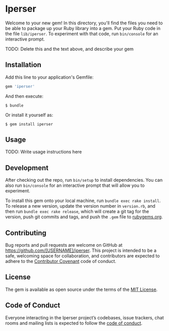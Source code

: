 # Iperser

Welcome to your new gem! In this directory, you'll find the files you need to be able to package up your Ruby library into a gem. Put your Ruby code in the file `lib/iperser`. To experiment with that code, run `bin/console` for an interactive prompt.

TODO: Delete this and the text above, and describe your gem

## Installation

Add this line to your application's Gemfile:

```ruby
gem 'iperser'
```

And then execute:

    $ bundle

Or install it yourself as:

    $ gem install iperser

## Usage

TODO: Write usage instructions here

## Development

After checking out the repo, run `bin/setup` to install dependencies. You can also run `bin/console` for an interactive prompt that will allow you to experiment.

To install this gem onto your local machine, run `bundle exec rake install`. To release a new version, update the version number in `version.rb`, and then run `bundle exec rake release`, which will create a git tag for the version, push git commits and tags, and push the `.gem` file to [rubygems.org](https://rubygems.org).

## Contributing

Bug reports and pull requests are welcome on GitHub at https://github.com/[USERNAME]/iperser. This project is intended to be a safe, welcoming space for collaboration, and contributors are expected to adhere to the [Contributor Covenant](http://contributor-covenant.org) code of conduct.

## License

The gem is available as open source under the terms of the [MIT License](https://opensource.org/licenses/MIT).

## Code of Conduct

Everyone interacting in the Iperser project’s codebases, issue trackers, chat rooms and mailing lists is expected to follow the [code of conduct](https://github.com/[USERNAME]/iperser/blob/master/CODE_OF_CONDUCT.md).

